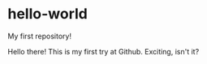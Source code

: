 # hello-world
My first repository! 

Hello there! This is my first try at Github. Exciting, isn't it?  

